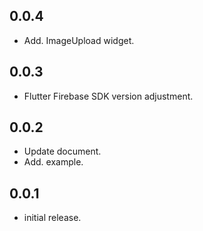 ## 0.0.4
* Add. ImageUpload widget.

## 0.0.3
* Flutter Firebase SDK version adjustment.

## 0.0.2
* Update document.
* Add. example.

## 0.0.1
* initial release.
